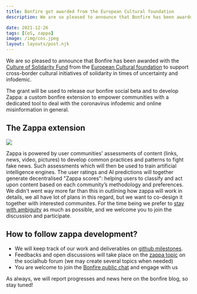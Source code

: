 ```yaml
---
title: Bonfire got awarded from the European Cultural foundation
description: We are so pleased to announce that Bonfire has been awarded with the Culture of Solidarity Fund to support cross-border cultural initiatives of solidarity in times of uncertainty and infodemic. 

date: 2021-12-26
tags: [CoS, zappa]
image: /img/cos.jpeg
layout: layouts/post.njk
---
```


We are so pleased to announce that Bonfire has been awarded with the [Culture of Solidarity Fund](https://culturalfoundation.eu/stories/culture-of-solidarity-fund/) from the [European Cultural foundation](https://culturalfoundation.eu/) to support cross-border cultural initiatives of solidarity in times of uncertainty and infodemic. 

The grant will be used to release our bonfire social beta and to develop Zappa: a custom bonfire extension to empower communities with a dedicated tool to deal with the coronavirus infodemic and online misinformation in general. 

## The Zappa extension
![](https://www.rollingstone.it/wp-content/uploads/2017/09/frank-zappa.jpg)

Zappa is powered by user communities' assessments of content (links, news, video, pictures) to develop common practices and patterns to fight fake news. 
Such assessments which will then be used to train artificial intelligence engines. The user ratings and AI predictions will together generate decentralised "Zappa scores": helping users to classify and act upon content based on each community’s methodology and preferences. 
We didn't went way more far than this in outlining how zappa will work in details, we all have lot of plans in this regard, but we want to co-design it together with interested communites.
For the time being we prefer to [stay with ambiguity](https://dougbelshaw.com/ambiguity/) as much as possible, and we welcome you to join the discussion and participate.

## How to follow zappa development?
- We will keep track of our work and deliverables on [github milestones](https://github.com/bonfire-networks/bonfire-app/milestones).
- Feedbacks and open discussions will take place on the [zappa topic]() on the socialhub forum (we may create several topics when needed)
- You are welcome to join the [Bonfire public chat](https://matrix.to/#/#bonfire-networks:matrix.org) and engage with us

As always, we will report progresses and news here on the bonfire blog, so stay tuned!



